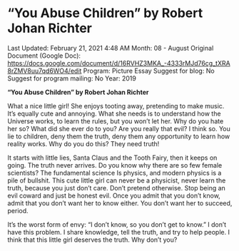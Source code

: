 # “You Abuse Children” by Robert Johan Richter

Last Updated: February 21, 2021 4:48 AM
Month: 08 - August
Original Document (Google Doc): https://docs.google.com/document/d/16RVHZ3MKA_-4333rMJd76cg_tXRA8rZMV8uu7qd6WO4/edit
Program: Picture Essay
Suggest for blog: No
Suggest for program mailing: No
Year: 2019

**“You Abuse Children” by Robert Johan Richter**

What a nice little girl! She enjoys tooting away, pretending to make music. It’s equally cute and annoying. What she needs is to understand how the Universe works, to learn the rules, but you won’t let her. Why do you hate her so? What did she ever do to you? Are you really that evil? I think so. You lie to children, deny them the truth, deny them any opportunity to learn how reality works. Why do you do this? They need truth!

It starts with little lies, Santa Claus and the Tooth Fairy, then it keeps on going. The truth never arrives. Do you know why there are so few female scientists? The fundamental science Is physics, and modern physics is a pile of bullshit. This cute little girl can never be a physicist, never learn the truth, because you just don’t care. Don’t pretend otherwise. Stop being an evil coward and just be honest evil. Once you admit that you don’t know, admit that you don’t want her to know either. You don’t want her to succeed, period.

It’s the worst form of envy: “I don’t know, so you don’t get to know.” I don’t have this problem. I share knowledge, tell the truth, and try to help people. I think that this little girl deserves the truth. Why don’t you?